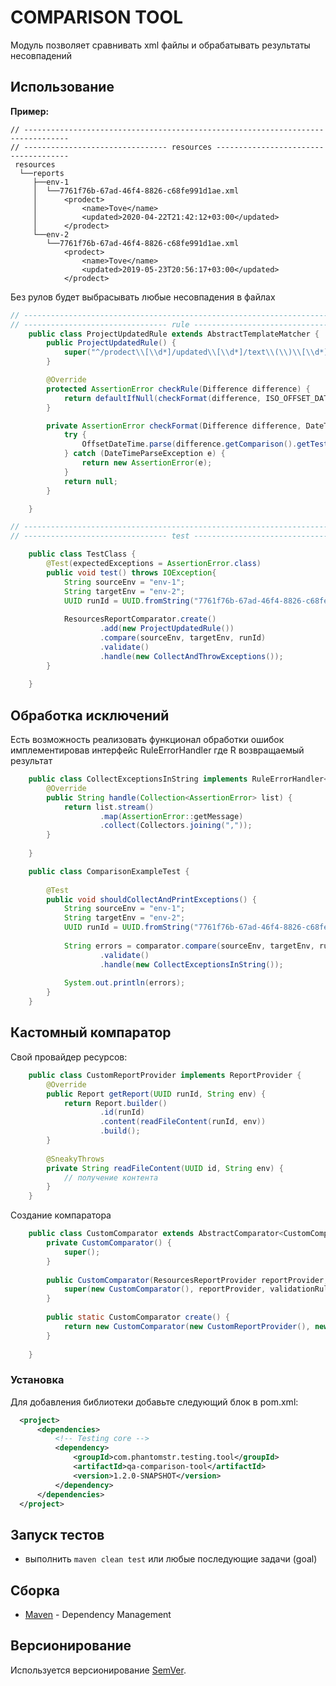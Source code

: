 # COMPARISON TOOL
Модуль позволяет сравнивать xml файлы и обрабатывать результаты несовпадений 

## Использование 
**Пример:**
```text
// --------------------------------------------------------------------------------
// -------------------------------- resources -------------------------------------
 resources
  └──reports                              
     ├──env-1 
     │  └──7761f76b-67ad-46f4-8826-c68fe991d1ae.xml       
     │      <prodect>
     │          <name>Tove</name>
     │          <updated>2020-04-22T21:42:12+03:00</updated>
     │      </prodect>
     └──env-2
        └──7761f76b-67ad-46f4-8826-c68fe991d1ae.xml
            <prodect>
                <name>Tove</name>
                <updated>2019-05-23T20:56:17+03:00</updated>
            </prodect>
```
Без рулов будет выбрасывать любые несовпадения в файлах
```java
// --------------------------------------------------------------------------------
// -------------------------------- rule ------------------------------------------
    public class ProjectUpdatedRule extends AbstractTemplateMatcher {
        public ProjectUpdatedRule() {
            super("^/prodect\\[\\d*]/updated\\[\\d*]/text\\(\\)\\[\\d*]$");
        }

        @Override
        protected AssertionError checkRule(Difference difference) {
            return defaultIfNull(checkFormat(difference, ISO_OFFSET_DATE_TIME), new AssertionError(difference.toString()));
        }

        private AssertionError checkFormat(Difference difference, DateTimeFormatter format) {
            try {
                OffsetDateTime.parse(difference.getComparison().getTestDetails().getValue().toString(), format);
            } catch (DateTimeParseException e) {
                return new AssertionError(e);
            }
            return null;
        }

    }

// --------------------------------------------------------------------------------
// -------------------------------- test ------------------------------------------

    public class TestClass {
        @Test(expectedExceptions = AssertionError.class)
        public void test() throws IOException{
            String sourceEnv = "env-1";
            String targetEnv = "env-2";
            UUID runId = UUID.fromString("7761f76b-67ad-46f4-8826-c68fe991d1ae");
    
            ResourcesReportComparator.create()
                    .add(new ProjectUpdatedRule()) 
                    .compare(sourceEnv, targetEnv, runId)
                    .validate()
                    .handle(new CollectAndThrowExceptions());
        }
    
    }   
```
## Обработка исключений
Есть возможность реализовать функционал обработки ошибок имплементировав интерфейс RuleErrorHandler<R>
где R возвращаемый результат
```java
    public class CollectExceptionsInString implements RuleErrorHandler<String> {
        @Override
        public String handle(Collection<AssertionError> list) {
            return list.stream()
                    .map(AssertionError::getMessage)
                    .collect(Collectors.joining(","));
        }
    
    }
```

```java
    public class ComparisonExampleTest {
    
        @Test
        public void shouldCollectAndPrintExceptions() {
            String sourceEnv = "env-1";
            String targetEnv = "env-2";
            UUID runId = UUID.fromString("7761f76b-67ad-46f4-8826-c68fe991d1ae");
    
            String errors = comparator.compare(sourceEnv, targetEnv, runId)
                    .validate()
                    .handle(new CollectExceptionsInString());
    
            System.out.println(errors);
        }
    }
```
## Кастомный компаратор
Свой провайдер ресурсов:
```java
    public class CustomReportProvider implements ReportProvider {
        @Override
        public Report getReport(UUID runId, String env) {
            return Report.builder()
                    .id(runId)
                    .content(readFileContent(runId, env))
                    .build();
        }
    
        @SneakyThrows
        private String readFileContent(UUID id, String env) {
            // получение контента
        }
    }
```
Создание компаратора
```java
    public class CustomComparator extends AbstractComparator<CustomComparator> {
        private CustomComparator() {
            super();
        }
    
        public CustomComparator(ResourcesReportProvider reportProvider, DefaultValidationRules validationRules) {
            super(new CustomComparator(), reportProvider, validationRules);
        }
    
        public static CustomComparator create() {
            return new CustomComparator(new CustomReportProvider(), new DefaultValidationRules());
        }
    
    }
```
 
### Установка
  Для добавления библиотеки добавьте следующий блок в pom.xml:
  ```xml
    <project>
        <dependencies>
            <!-- Testing core -->
            <dependency>
                <groupId>com.phantomstr.testing.tool</groupId>
                <artifactId>qa-comparison-tool</artifactId>
                <version>1.2.0-SNAPSHOT</version>
            </dependency>
        </dependencies>
    </project>
  ```

## Запуск тестов
  - выполнить ```maven clean test``` или любые последующие задачи (goal)   

## Сборка
* [Maven](https://maven.apache.org/) - Dependency Management

## Версионирование
Используется версионирование [SemVer](http://semver.org/).